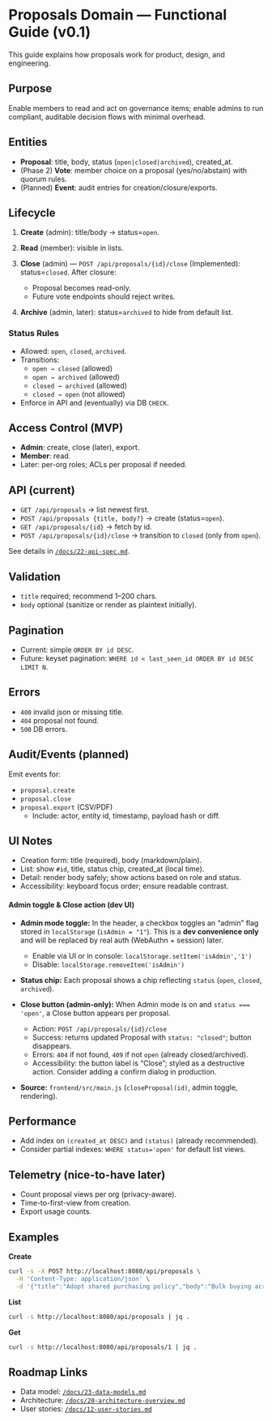 # Proposals Domain — Functional Guide (v0.1)

This guide explains how proposals work for product, design, and engineering.

## Purpose

Enable members to read and act on governance items; enable admins to run compliant, auditable decision flows with minimal overhead.

## Entities

- **Proposal**: title, body, status (`open|closed|archived`), created_at.
- (Phase 2) **Vote**: member choice on a proposal (yes/no/abstain) with quorum rules.
- (Planned) **Event**: audit entries for creation/closure/exports.

## Lifecycle

1. **Create** (admin): title/body → status=`open`.
2. **Read** (member): visible in lists.
3. **Close** (admin) — `POST /api/proposals/{id}/close` (Implemented): status=`closed`. After closure:

   - Proposal becomes read-only.
   - Future vote endpoints should reject writes.
4. **Archive** (admin, later): status=`archived` to hide from default list.

### Status Rules

- Allowed: `open`, `closed`, `archived`.
- Transitions:
  - `open → closed` (allowed)
  - `open → archived` (allowed)
  - `closed → archived` (allowed)
  - `closed → open` (not allowed)
- Enforce in API and (eventually) via DB `CHECK`.

## Access Control (MVP)

- **Admin**: create, close (later), export.
- **Member**: read.
- Later: per-org roles; ACLs per proposal if needed.

## API (current)

- `GET /api/proposals` → list newest first.
- `POST /api/proposals {title, body?}` → create (status=`open`).
- `GET /api/proposals/{id}` → fetch by id.
- `POST /api/proposals/{id}/close` → transition to `closed` (only from `open`).

See details in [`/docs/22-api-spec.md`](../../22-api-spec.md).

## Validation

- `title` required; recommend 1–200 chars.
- `body` optional (sanitize or render as plaintext initially).

## Pagination

- Current: simple `ORDER BY id DESC`.
- Future: keyset pagination: `WHERE id < last_seen_id ORDER BY id DESC LIMIT N`.

## Errors

- `400` invalid json or missing title.
- `404` proposal not found.
- `500` DB errors.

## Audit/Events (planned)

Emit events for:

- `proposal.create`
- `proposal.close`
- `proposal.export` (CSV/PDF)
  - Include: actor, entity id, timestamp, payload hash or diff.

## UI Notes

- Creation form: title (required), body (markdown/plain).
- List: show `#id`, title, status chip, created_at (local time).
- Detail: render body safely; show actions based on role and status.
- Accessibility: keyboard focus order; ensure readable contrast.

#### Admin toggle & Close action (dev UI)

- **Admin mode toggle:** In the header, a checkbox toggles an “admin” flag stored in `localStorage` (`isAdmin = "1"`). This is a **dev convenience only** and will be replaced by real auth (WebAuthn + session) later.
  - Enable via UI or in console: `localStorage.setItem('isAdmin','1')`
  - Disable: `localStorage.removeItem('isAdmin')`

- **Status chip:** Each proposal shows a chip reflecting `status` (`open`, `closed`, `archived`).

- **Close button (admin-only):** When Admin mode is on and `status === 'open'`, a Close button appears per proposal.
  - Action: `POST /api/proposals/{id}/close`
  - Success: returns updated Proposal with `status: "closed"`; button disappears.
  - Errors: `404` if not found, `409` if not `open` (already closed/archived).
  - Accessibility: the button label is “Close”; styled as a destructive action. Consider adding a confirm dialog in production.

- **Source:** `frontend/src/main.js` (`closeProposal(id)`, admin toggle, rendering).

## Performance

- Add index on `(created_at DESC)` and `(status)` (already recommended).
- Consider partial indexes: `WHERE status='open'` for default list views.

## Telemetry (nice-to-have later)

- Count proposal views per org (privacy-aware).
- Time-to-first-view from creation.
- Export usage counts.

## Examples

**Create**

```bash
curl -s -X POST http://localhost:8080/api/proposals \
  -H 'Content-Type: application/json' \
  -d '{"title":"Adopt shared purchasing policy","body":"Bulk buying across co-ops"}'
```

**List**

```bash
curl -s http://localhost:8080/api/proposals | jq .
```

**Get**

```bash
curl -s http://localhost:8080/api/proposals/1 | jq .
```

## Roadmap Links

- Data model: [`/docs/23-data-models.md`](../../23-data-models.md)
- Architecture: [`/docs/20-architecture-overview.md`](../../20-architecture-overview.md)
- User stories: [`/docs/12-user-stories.md`](../../12-user-stories.md)
